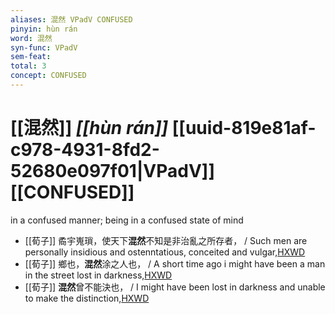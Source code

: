 ```yaml
---
aliases: 混然 VPadV CONFUSED
pinyin: hùn rán
word: 混然
syn-func: VPadV
sem-feat: 
total: 3
concept: CONFUSED 
---
```

# [[混然]] *[[hùn rán]]*  [[uuid-819e81af-c978-4931-8fd2-52680e097f01|VPadV]] [[CONFUSED]]
in a confused manner; being in a confused state of mind
 - [[荀子]] 矞宇嵬瑣，使天下**混然**不知是非治亂之所存者，
                     / Such men are personally insidious and ostenntatious, conceited and vulgar,[HXWD](https://hxwd.org/textview.html?location=KR3a0002_tls_006-1a.8)
 - [[荀子]] 鄉也，**混然**涂之人也，
                     / A short time ago i might have been a man in the street lost in darkness,[HXWD](https://hxwd.org/textview.html?location=KR3a0002_tls_008-7a.18)
 - [[荀子]] **混然**曾不能決也，
                     / I might have been lost in darkness and unable to make the distinction,[HXWD](https://hxwd.org/textview.html?location=KR3a0002_tls_008-7a.22)